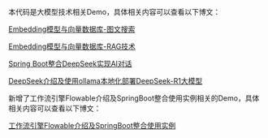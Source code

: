 本代码是大模型技术相关Demo，具体相关内容可以查看以下博文：

[Embedding模型与向量数据库-图文搜索](https://www.chengpei.top/archives/embedding-model-picture-search)

[Embedding模型与向量数据库-RAG技术](https://www.chengpei.top/archives/embedding-model-vector-database)

[Spring Boot整合DeepSeek实现AI对话](https://www.chengpei.top/archives/spring-boot-deepseek)

[DeepSeek介绍及使用ollama本地化部署DeepSeek-R1大模型](https://www.chengpei.top/archives/deepseek-r1-ollama)

新增了工作流引擎Flowable介绍及SpringBoot整合使用实例相关的Demo，具体相关内容可以查看以下博文：

[工作流引擎Flowable介绍及SpringBoot整合使用实例](https://chengpei.top/archives/flowable-spring-boot-starter)